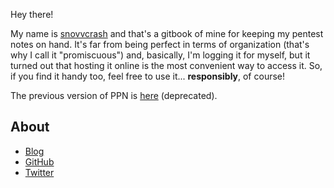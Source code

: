 Hey there!

My name is [snovvcrash](https://snovvcrash.rocks/about) and that's a gitbook of mine for keeping my pentest notes on hand. It's far from being perfect in terms of organization (that's why I call it "promiscuous") and, basically, I'm logging it for myself, but it turned out that hosting it online is the most convenient way to access it. So, if you find it handy too, feel free to use it... **responsibly**, of course!

The previous version of PPN is [here](https://snovvcrash.rocks/PPN/) (deprecated).

## About

* [Blog](https://snovvcrash.rocks/)
* [GitHub](https://github.com/snovvcrash)
* [Twitter](https://twitter.com/snovvcrash)
